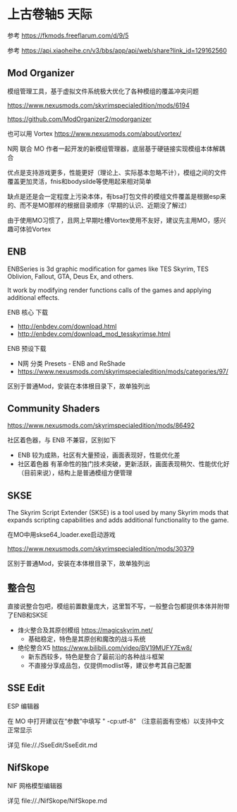 # 上古卷轴5 天际

参考 https://fkmods.freeflarum.com/d/9/5

参考 https://api.xiaoheihe.cn/v3/bbs/app/api/web/share?link_id=129162560

## Mod Organizer

模组管理工具，基于虚拟文件系统极大优化了各种模组的覆盖冲突问题

https://www.nexusmods.com/skyrimspecialedition/mods/6194

https://github.com/ModOrganizer2/modorganizer

也可以用 Vortex https://www.nexusmods.com/about/vortex/

N网 联合 MO 作者一起开发的新模组管理器，底层基于硬链接实现模组本体解耦合

优点是支持游戏更多，性能更好（理论上、实际基本忽略不计），模组之间的文件覆盖更加灵活，fnis和bodysilde等使用起来相对简单

缺点是还是会一定程度上污染本体，有bsa打包文件的模组文件覆盖是根据esp来的、而不是MO那样的根据目录顺序（早期的认识、近期没了解过）

由于使用MO习惯了，且网上早期吐槽Vortex使用不友好，建议先主用MO，感兴趣可体验Vortex

## ENB

ENBSeries is 3d graphic modification for games like TES Skyrim, TES Oblivion, Fallout, GTA, Deus Ex, and others.

It work by modifying render functions calls of the games and applying additional effects.

ENB 核心 下载

- http://enbdev.com/download.html
- http://enbdev.com/download_mod_tesskyrimse.html

ENB 预设下载

- N网 分类 Presets - ENB and ReShade
- https://www.nexusmods.com/skyrimspecialedition/mods/categories/97/

区别于普通Mod，安装在本体根目录下，故单独列出

## Community Shaders

https://www.nexusmods.com/skyrimspecialedition/mods/86492

社区着色器，与 ENB 不兼容，区别如下

- ENB 较为成熟，社区有大量预设，画面表现好，性能优化差
- 社区着色器 有革命性的独门技术突破，更新活跃，画面表现稍欠、性能优化好（目前来说），结构上是普通模组方便管理

## SKSE

The Skyrim Script Extender (SKSE) is a tool used by many Skyrim mods that expands scripting capabilities and adds additional functionality to the game.

在MO中用skse64_loader.exe启动游戏

https://www.nexusmods.com/skyrimspecialedition/mods/30379

区别于普通Mod，安装在本体根目录下，故单独列出

## 整合包

直接说整合包吧，模组前置数量庞大，这里暂不写，一般整合包都提供本体并附带了ENB和SKSE

- 烽火整合及其原创模组 https://magicskyrim.net/
  - 基础稳定，特色是其原创和魔改的战斗系统
- 绝伦整合X5 https://www.bilibili.com/video/BV19MUFY7Ew8/
  - 新东西较多，特色是整合了最前沿的各种战斗框架
  - 不直接分享成品包，仅提供modlist等，建议参考其自己配置

## SSE Edit

ESP 编辑器

在 MO 中打开建议在“参数”中填写 " -cp:utf-8" （注意前面有空格）以支持中文正常显示

详见 file://./SseEdit/SseEdit.md

## NifSkope

NIF 网格模型编辑器

详见 file://./NifSkope/NifSkope.md
